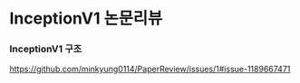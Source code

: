 # InceptionV1 논문리뷰 

### InceptionV1 구조 

https://github.com/minkyung0114/PaperReview/issues/1#issue-1189667471
